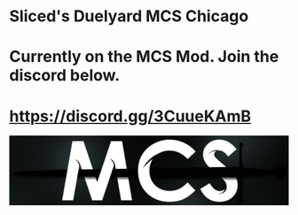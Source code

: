 # Sliced's Duelyard MCS Chicago

# Currently on the MCS Mod. Join the discord below.

# https://discord.gg/3CuueKAmB

![](https://raw.githubusercontent.com/SlicedNugget/MCSDiscordMOTD/4bd756c7e4fa7a8e53e4e3a2cf432eac8053b635/68747470733a2f2f63646e2e646973636f72646170702e636f6d2f6174746163686d656e74732f3938323230313637313633373636333735342f313132383838313232323438333938343435342f4d43535f42616e6e65722e706e673f65783d36373332313964312669733d.png)
